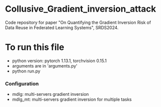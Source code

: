 # Collusive_Gradient_inversion_attack

Code repository for paper "On Quantifying the Gradient Inversion Risk of Data Reuse in Federated Learning Systems", SRDS2024.

# To run this file

- python version: pytorch 1.13.1, torchvision 0.15.1
- arguments are in 'arguments.py'
- python run.py

### Configuration
- mdlg: multi-servers gradient inversion
- mdlg_mt: multi-servers gradient inversion for multiple tasks
